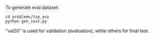 To generate eval dataset:

```
cd problems/tsp_aco
python gen_inst.py
```

"val20" is used for validation (evaluation), while others for final test.
